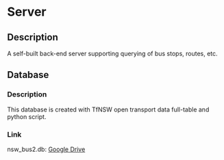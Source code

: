 # Server
## Description
A self-built back-end server supporting querying of bus stops, routes, etc.

## Database
### Description
This database is created with TfNSW open transport data full-table and python script.

### Link
nsw_bus2.db: [Google Drive](https://drive.google.com/open?id=17d_3RrEveQ0mKdihOkndIE76fol8g_ic)

